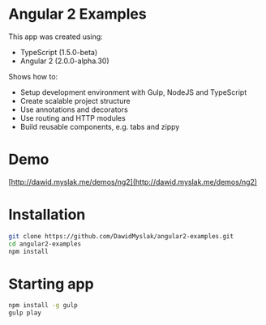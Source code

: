 # Angular 2 Examples
This app was created using:
* TypeScript (1.5.0-beta)
* Angular 2 (2.0.0-alpha.30)

Shows how to:
* Setup development environment with Gulp, NodeJS and TypeScript
* Create scalable project structure
* Use annotations and decorators
* Use routing and HTTP modules
* Build reusable components, e.g. tabs and zippy

# Demo
[http://dawid.myslak.me/demos/ng2](http://dawid.myslak.me/demos/ng2)

# Installation
```bash
git clone https://github.com/DawidMyslak/angular2-examples.git
cd angular2-examples
npm install
```

# Starting app
```bash
npm install -g gulp
gulp play
```